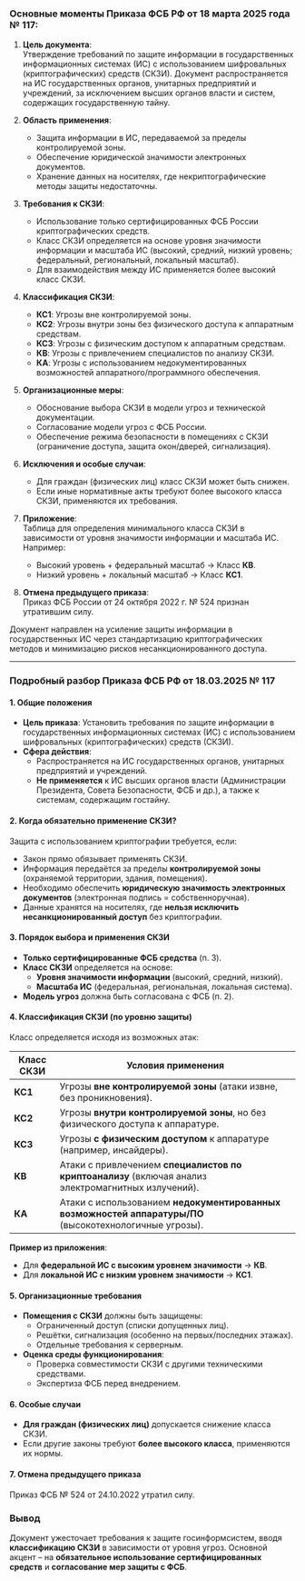 ### Основные моменты Приказа ФСБ РФ от 18 марта 2025 года № 117:

1. **Цель документа**:  
   Утверждение требований по защите информации в государственных информационных системах (ИС) с использованием шифровальных (криптографических) средств (СКЗИ). Документ распространяется на ИС государственных органов, унитарных предприятий и учреждений, за исключением высших органов власти и систем, содержащих государственную тайну.

2. **Область применения**:  
   - Защита информации в ИС, передаваемой за пределы контролируемой зоны.  
   - Обеспечение юридической значимости электронных документов.  
   - Хранение данных на носителях, где некриптографические методы защиты недостаточны.

3. **Требования к СКЗИ**:  
   - Использование только сертифицированных ФСБ России криптографических средств.  
   - Класс СКЗИ определяется на основе уровня значимости информации и масштаба ИС (высокий, средний, низкий уровень; федеральный, региональный, локальный масштаб).  
   - Для взаимодействия между ИС применяется более высокий класс СКЗИ.

4. **Классификация СКЗИ**:  
   - **КС1**: Угрозы вне контролируемой зоны.  
   - **КС2**: Угрозы внутри зоны без физического доступа к аппаратным средствам.  
   - **КС3**: Угрозы с физическим доступом к аппаратным средствам.  
   - **КВ**: Угрозы с привлечением специалистов по анализу СКЗИ.  
   - **КА**: Угрозы с использованием недокументированных возможностей аппаратного/программного обеспечения.

5. **Организационные меры**:  
   - Обоснование выбора СКЗИ в модели угроз и технической документации.  
   - Согласование модели угроз с ФСБ России.  
   - Обеспечение режима безопасности в помещениях с СКЗИ (ограничение доступа, защита окон/дверей, сигнализация).  

6. **Исключения и особые случаи**:  
   - Для граждан (физических лиц) класс СКЗИ может быть снижен.  
   - Если иные нормативные акты требуют более высокого класса СКЗИ, применяются их требования.  

7. **Приложение**:  
   Таблица для определения минимального класса СКЗИ в зависимости от уровня значимости информации и масштаба ИС. Например:  
   - Высокий уровень + федеральный масштаб → Класс **КВ**.  
   - Низкий уровень + локальный масштаб → Класс **КС1**.  

8. **Отмена предыдущего приказа**:  
   Приказ ФСБ России от 24 октября 2022 г. № 524 признан утратившим силу.  

Документ направлен на усиление защиты информации в государственных ИС через стандартизацию криптографических методов и минимизацию рисков несанкционированного доступа.




---



### **Подробный разбор Приказа ФСБ РФ от 18.03.2025 № 117**  

#### **1. Общие положения**  
- **Цель приказа**: Установить требования по защите информации в государственных информационных системах (ИС) с использованием шифровальных (криптографических) средств (СКЗИ).  
- **Сфера действия**:  
  - Распространяется на ИС государственных органов, унитарных предприятий и учреждений.  
  - **Не применяется** к ИС высших органов власти (Администрации Президента, Совета Безопасности, ФСБ и др.), а также к системам, содержащим гостайну.  

#### **2. Когда обязательно применение СКЗИ?**  
Защита с использованием криптографии требуется, если:  
- Закон прямо обязывает применять СКЗИ.  
- Информация передаётся за пределы **контролируемой зоны** (охраняемой территории, здания, помещения).  
- Необходимо обеспечить **юридическую значимость электронных документов** (электронная подпись = собственноручная).  
- Данные хранятся на носителях, где **нельзя исключить несанкционированный доступ** без криптографии.  

#### **3. Порядок выбора и применения СКЗИ**  
- **Только сертифицированные ФСБ средства** (п. 3).  
- **Класс СКЗИ** определяется на основе:  
  - **Уровня значимости информации** (высокий, средний, низкий).  
  - **Масштаба ИС** (федеральная, региональная, локальная система).  
- **Модель угроз** должна быть согласована с ФСБ (п. 2).  

#### **4. Классификация СКЗИ (по уровню защиты)**  
Класс определяется исходя из возможных атак:  

| **Класс СКЗИ** | **Условия применения** |  
|----------------|----------------------|  
| **КС1** | Угрозы **вне контролируемой зоны** (атаки извне, без проникновения). |  
| **КС2** | Угрозы **внутри контролируемой зоны**, но без физического доступа к аппаратуре. |  
| **КС3** | Угрозы **с физическим доступом** к аппаратуре (например, инсайдеры). |  
| **КВ**  | Атаки с привлечением **специалистов по криптоанализу** (включая анализ электромагнитных излучений). |  
| **КА**  | Атаки с использованием **недокументированных возможностей аппаратуры/ПО** (высокотехнологичные угрозы). |  

**Пример из приложения**:  
- Для **федеральной ИС с высоким уровнем значимости** → **КВ**.  
- Для **локальной ИС с низким уровнем значимости** → **КС1**.  

#### **5. Организационные требования**  
- **Помещения с СКЗИ** должны быть защищены:  
  - Ограниченный доступ (списки допущенных лиц).  
  - Решётки, сигнализация (особенно на первых/последних этажах).  
  - Отдельные требования к серверным.  
- **Оценка среды функционирования**:  
  - Проверка совместимости СКЗИ с другими техническими средствами.  
  - Экспертиза ФСБ перед внедрением.  

#### **6. Особые случаи**  
- **Для граждан (физических лиц)** допускается снижение класса СКЗИ.  
- Если другие законы требуют **более высокого класса**, применяются их нормы.  

#### **7. Отмена предыдущего приказа**  
Приказ ФСБ № 524 от 24.10.2022 утратил силу.  

### **Вывод**  
Документ ужесточает требования к защите госинформсистем, вводя **классификацию СКЗИ** в зависимости от уровня угроз. Основной акцент – на **обязательное использование сертифицированных средств** и **согласование мер защиты с ФСБ**.